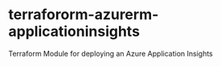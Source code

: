 # terrafororm-azurerm-applicationinsights
Terraform Module for deploying an Azure Application Insights

